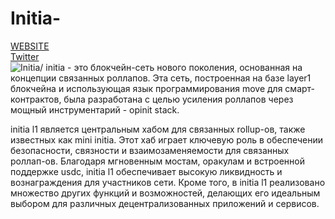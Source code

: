 # Initia-

[WEBSITE](https://initia.xyz/) \
[Twitter](https://twitter.com/initiafdn/) \
![Initia](https://pbs.twimg.com/profile_banners/1604741451404873729/1671784127/1500x500)/
initia - это блокчейн-сеть нового поколения, основанная на концепции связанных роллапов. Эта сеть, построенная на базе layer1 блокчейна и использующая язык программирования move для смарт-контрактов, была разработана с целью усиления роллапов через мощный инструментарий - opinit stack.

initia l1 является центральным хабом для связанных rollup-ов, также известных как mini initia. Этот хаб играет ключевую роль в обеспечении безопасности, связности и взаимозаменяемости для связанных роллап-ов. Благодаря мгновенным мостам, оракулам и встроенной поддержке usdc, initia l1 обеспечивает высокую ликвидность и вознаграждения для участников сети. Кроме того, в initia l1 реализовано множество других функций и возможностей, делающих его идеальным выбором для различных децентрализованных приложений и сервисов.
